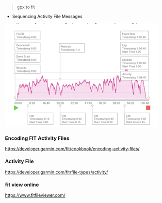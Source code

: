 
> gpx to fit


- Sequencing Activity File Messages

![](./images/Sequencing%20Activity%20File%20Messages%20.png)


###  Encoding FIT Activity Files

https://developer.garmin.com/fit/cookbook/encoding-activity-files/

### Activity File

https://developer.garmin.com/fit/file-types/activity/

### fit view online

https://www.fitfileviewer.com/